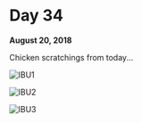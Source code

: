 # Day 34

**August 20, 2018** 

Chicken scratchings from today...

![IBU1](https://github.com/rayblick/100-days-of-code/raw/master/docs/images/day034_1.png "IBU1")

![IBU2](https://github.com/rayblick/100-days-of-code/raw/master/docs/images/day034_1.png "IBU2")

![IBU3](https://github.com/rayblick/100-days-of-code/raw/master/docs/images/day034_1.png "IBU3")

